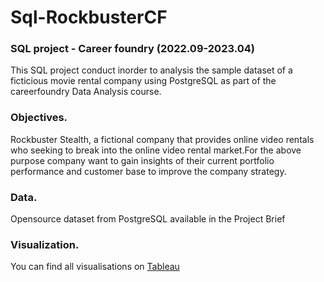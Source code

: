 # Sql-RockbusterCF
### **SQL project - Career foundry (2022.09-2023.04)**
This SQL project conduct inorder to analysis the sample dataset of a ficticious movie rental company using PostgreSQL as part of the careerfoundry Data Analysis course.

### **Objectives**.  

Rockbuster Stealth, a fictional company that provides online video rentals who seeking to break into the online video rental market.For the above purpose company want to gain insights of their current portfolio performance and customer base to improve the company strategy.

### **Data**.  

Opensource dataset from PostgreSQL available in the Project Brief

### **Visualization**. 

You can find all visualisations on [Tableau](https://public.tableau.com/app/profile/aruni.l.bandara/viz/3_10-PresentingSQLResultsRockbuster)
